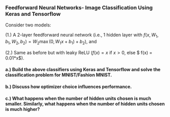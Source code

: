 ### Feedforward Neural Networks- Image Classification Using Keras and Tensorflow

Consider two models: 

(1.) A 2-layer feedforward neural network (i.e., 1 hidden layer with $f(x,W_1,b_1,W_2,b_2) = W_2\max(0,W_1x+b_1) + b_2$), and 

(2.) Same as before but with leaky ReLU ($f(x) = x$ if $x > 0$, else $ f(x) = 0.01*x$).

#### a.) Build the above classifiers using Keras and Tensorflow and solve the classification problem for MNIST/Fashion MNIST.
#### b.) Discuss how optimizer choice influences performance.
#### c.) What happens when the number of hidden units chosen is much smaller. Similarly, what happens when the number of hidden units chosen is much higher?

